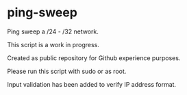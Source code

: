 # ping-sweep
Ping sweep a /24 - /32 network.

This script is a work in progress.

Created as public repository for Github experience purposes.

Please run this script with sudo or as root.

Input validation has been added to verify IP address format.
